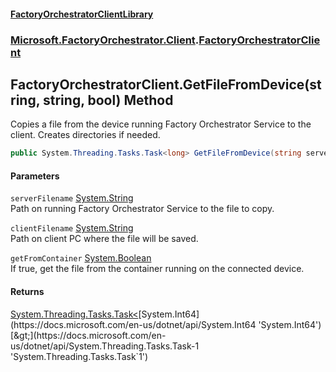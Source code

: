 #### [FactoryOrchestratorClientLibrary](./FactoryOrchestratorClientLibrary.md 'FactoryOrchestratorClientLibrary')
### [Microsoft.FactoryOrchestrator.Client](./Microsoft-FactoryOrchestrator-Client.md 'Microsoft.FactoryOrchestrator.Client').[FactoryOrchestratorClient](./Microsoft-FactoryOrchestrator-Client-FactoryOrchestratorClient.md 'Microsoft.FactoryOrchestrator.Client.FactoryOrchestratorClient')
## FactoryOrchestratorClient.GetFileFromDevice(string, string, bool) Method
Copies a file from the device running Factory Orchestrator Service to the client. Creates directories if needed.  
```csharp
public System.Threading.Tasks.Task<long> GetFileFromDevice(string serverFilename, string clientFilename, bool getFromContainer=false);
```
#### Parameters
<a name='Microsoft-FactoryOrchestrator-Client-FactoryOrchestratorClient-GetFileFromDevice(string_string_bool)-serverFilename'></a>
`serverFilename` [System.String](https://docs.microsoft.com/en-us/dotnet/api/System.String 'System.String')  
Path on running Factory Orchestrator Service to the file to copy.  
  
<a name='Microsoft-FactoryOrchestrator-Client-FactoryOrchestratorClient-GetFileFromDevice(string_string_bool)-clientFilename'></a>
`clientFilename` [System.String](https://docs.microsoft.com/en-us/dotnet/api/System.String 'System.String')  
Path on client PC where the file will be saved.  
  
<a name='Microsoft-FactoryOrchestrator-Client-FactoryOrchestratorClient-GetFileFromDevice(string_string_bool)-getFromContainer'></a>
`getFromContainer` [System.Boolean](https://docs.microsoft.com/en-us/dotnet/api/System.Boolean 'System.Boolean')  
If true, get the file from the container running on the connected device.  
  
#### Returns
[System.Threading.Tasks.Task&lt;](https://docs.microsoft.com/en-us/dotnet/api/System.Threading.Tasks.Task-1 'System.Threading.Tasks.Task`1')[System.Int64](https://docs.microsoft.com/en-us/dotnet/api/System.Int64 'System.Int64')[&gt;](https://docs.microsoft.com/en-us/dotnet/api/System.Threading.Tasks.Task-1 'System.Threading.Tasks.Task`1')  
